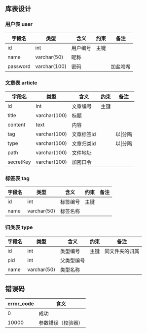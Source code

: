 ## 库表设计

### 用户表 user

| 字段名   | 类型         | 含义     | 约束 | 备注     |
| -------- | ------------ | -------- | ---- | -------- |
| id       | int          | 用户编号 | 主键 |          |
| name     | varchar(50)  | 昵称     |      |          |
| password | varchar(100) | 密码     |      | 加盐哈希 |

### 文章表 article

| 字段名    | 类型         | 含义       | 约束 | 备注     |
| --------- | ------------ | ---------- | ---- | -------- |
| id        | int          | 文章编号   | 主键 |          |
| title     | varchar(100) | 标题       |      |          |
| content   | text         | 内容       |      |          |
| tag       | varchar(100) | 文章标签id |      | 以\|分隔 |
| type      | varchar(100) | 文章归类id |      | 以\|分隔 |
| path      | varchar(100) | 文件地址   |      |          |
| secretKey | varchar(100) | 加密口令   |      |          |

### 标签表 tag

| 字段名 | 类型        | 含义     | 约束 | 备注 |
| ------ | ----------- | -------- | ---- | ---- |
| id     | int         | 标签编号 | 主键 |      |
| name   | varchar(50) | 标签名称 |      |      |

### 归类表 type

| 字段名 | 类型        | 含义       | 约束 | 备注           |
| ------ | ----------- | ---------- | ---- | -------------- |
| id     | int         | 类型编号   | 主键 | 同文件夹的归属 |
| pid    | int         | 父类型编号 |      |                |
| name   | varchar(50) | 类型名称   |      |                |

## 错误码

| error_code | 含义               |
| ---------- | ------------------ |
| 0          | 成功               |
| 10000      | 参数错误（校验器） |



